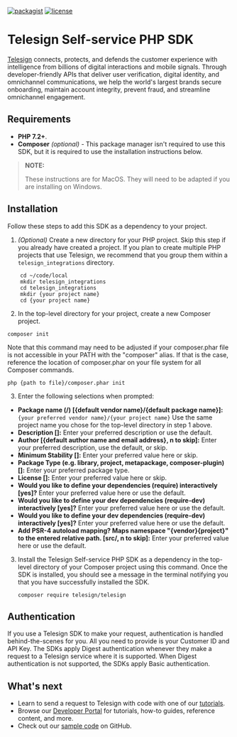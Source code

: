 [![packagist](https://img.shields.io/packagist/v/telesign/telesign.svg)](https://packagist.org/packages/telesign/telesign) [![license](https://img.shields.io/github/license/TeleSign/php_telesign.svg)](https://github.com/TeleSign/php_telesign/blob/master/LICENSE)

# Telesign Self-service PHP SDK


[Telesign](https://telesign.com) connects, protects, and defends the customer experience with intelligence from billions of digital interactions and mobile signals. Through developer-friendly APIs that deliver user verification, digital identity, and omnichannel communications, we help the world's largest brands secure onboarding, maintain account integrity, prevent fraud, and streamline omnichannel engagement.

## Requirements

* **PHP 7.2+**.
* **Composer** *(optional)* - This package manager isn't required to use this SDK, but it is required to use the installation instructions below.  

> **NOTE:**
> 
> These instructions are for MacOS. They will need to be adapted if you are installing on Windows.

## Installation

Follow these steps to add this SDK as a dependency to your project.

1. *(Optional)* Create a new directory for your PHP project. Skip this step if you already have created a project. If you plan to create multiple PHP projects that use Telesign, we recommend that you group them within a `telesign_integrations` directory.
```
    cd ~/code/local
    mkdir telesign_integrations
    cd telesign_integrations
    mkdir {your project name}
    cd {your project name}
```

2. In the top-level directory for your project, create a new Composer project. 

```
composer init
```

Note that this command may need to be adjusted if your composer.phar file is not accessible in your PATH with the "composer" alias. If that is the case, reference the location of composer.phar on your file system for all Composer commands.

```
php {path to file}/composer.phar init
```

3. Enter the following selections when prompted:
  * **Package name (<vendor>/<name>) [{default vendor name}/{default package name}]:** `{your preferred vendor name}/{your project name}` Use the same project name you chose for the top-level directory in step 1 above.
  * **Description []:** Enter your preferred description or use the default.
  * **Author [{default author name and email address}, n to skip]:** Enter your preferred description, use the default, or skip.
  * **Minimum Stability []:** Enter your preferred value here or skip.
  * **Package Type (e.g. library, project, metapackage, composer-plugin) []:** Enter your preferred package type.
  * **License []:** Enter your preferred value here or skip.
  * **Would you like to define your dependencies (require) interactively [yes]?** Enter your preferred value here or use the default.
  * **Would you like to define your dev dependencies (require-dev) interactively [yes]?** Enter your preferred value here or use the default.
  * **Would you like to define your dev dependencies (require-dev) interactively [yes]?** Enter your preferred value here or use the default.
  * **Add PSR-4 autoload mapping? Maps namespace "{vendor}\{project}" to the entered relative path. [src/, n to skip]:** Enter your preferred value here or use the default.


3. Install the Telesign Self-service PHP SDK as a dependency in the top-level directory of your Composer project using this command. Once the SDK is installed, you should see a message in the terminal notifying you that you have successfully installed the SDK.

    `composer require telesign/telesign`

## Authentication

If you use a Telesign SDK to make your request, authentication is handled behind-the-scenes for you. All you need to provide is your Customer ID and API Key. The SDKs apply Digest authentication whenever they make a request to a Telesign service where it is supported. When Digest authentication is not supported, the SDKs apply Basic authentication.

## What's next

* Learn to send a request to Telesign with code with one of our [tutorials](https://developer.telesign.com/enterprise/docs/tutorials).  
* Browse our [Developer Portal](https://developer.telesign.com) for tutorials, how-to guides, reference content, and more.
* Check out our [sample code](https://github.com/TeleSign/sample_code) on GitHub.
